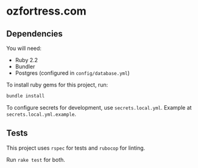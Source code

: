 # ozfortress.com

## Dependencies

You will need:

* Ruby 2.2
* Bundler
* Postgres (configured in `config/database.yml`)

To install ruby gems for this project, run:

```bash
bundle install
```

To configure secrets for development, use `secrets.local.yml`. Example at
`secrets.local.yml.example`.

## Tests

This project uses `rspec` for tests and `rubocop` for linting.

Run `rake test` for both.
